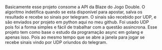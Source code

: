 Basicamente esse projeto consome a API da Blaze do Jogo Double.
O algoritmo indetifica quando se esta disponível para apostar, salva os resultado e recebe so sinais por telegram.
O sinais são recebido por UDP, e são enviados por projeto em python aqui no meu github.
Foi usado UDP pois foi a forma simples e fácil de trabalhar com a questão assincrona.
Esse projeto tem como base o estudo da programação async em golang e apenas isso.
Pois ao mesmo tempo que se abre a janela para jogar se recebe sinais vindo por UDP oriundos do telegram.
